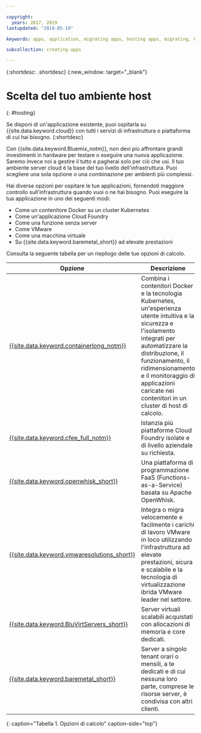 ```yaml
---

copyright:
  years: 2017, 2019
lastupdated: "2019-05-10"

keywords: apps, application, migrating apps, hosting apps, migrating, hosting, migration

subcollection: creating-apps

---
```


{:shortdesc: .shortdesc}
{:new_window: target="_blank"}

# Scelta del tuo ambiente host
{: #hosting}

Se disponi di un'applicazione esistente, puoi ospitarla su {{site.data.keyword.cloud}} con tutti i servizi di infrastruttura o piattaforma di cui hai bisogno.
{:shortdesc}

Con {{site.data.keyword.Bluemix_notm}}, non devi più affrontare grandi investimenti in hardware per testare o eseguire una nuova applicazione. Saremo invece noi a gestire il tutto e pagherai solo per ciò che usi. Il tuo ambiente server cloud è la base del tuo livello dell'infrastruttura. Puoi scegliere una sola opzione o una combinazione per ambienti più complessi. 

Hai diverse opzioni per ospitare le tue applicazioni, fornendoti maggiore controllo sull'infrastruttura quando vuoi o ne hai bisogno. Puoi eseguire la tua applicazione in uno dei seguenti modi:

  * Come un contenitore Docker su un cluster Kubernetes
  * Come un'applicazione Cloud Foundry
  * Come una funzione senza server
  * Come VMware
  * Come una macchina virtuale
  * Su {{site.data.keyword.baremetal_short}} ad elevate prestazioni 

Consulta la seguente tabella per un riepilogo delle tue opzioni di calcolo.

| Opzione | Descrizione | 
|--------|---------------|
| [{{site.data.keyword.containerlong_notm}}](/docs/containers?topic=containers-getting-started) | Combina i contenitori Docker e la tecnologia Kubernetes, un'esperienza utente intuitiva e la sicurezza e l'isolamento integrati per automatizzare la distribuzione, il funzionamento, il ridimensionamento e il monitoraggio di applicazioni caricate nei contenitori in un cluster di host di calcolo. |
| [{{site.data.keyword.cfee_full_notm}}](/docs/cloud-foundry?topic=cloud-foundry-about) | Istanzia più piattaforme Cloud Foundry isolate e di livello aziendale su richiesta. |
| [{{site.data.keyword.openwhisk_short}}](/docs/openwhisk?topic=cloud-functions-getting_started) | Una piattaforma di programmazione FaaS (Functions-as-a-Service) basata su Apache OpenWhisk. |
| [{{site.data.keyword.vmwaresolutions_short}}](/docs/services/vmwaresolutions?topic=vmware-solutions-getting-started) | Integra o migra velocemente e facilmente i carichi di lavoro VMware in loco utilizzando l'infrastruttura ad elevate prestazioni, sicura e scalabile e la tecnologia di virtualizzazione ibrida VMware leader nel settore. |
| [{{site.data.keyword.BluVirtServers_short}}](/docs/vsi?topic=virtual-servers-about-public-virtual-servers) | Server virtuali scalabili acquistati con allocazioni di memoria e core dedicati. |
| [{{site.data.keyword.baremetal_short}}](/docs/bare-metal?topic=bare-metal-about-bm)  | Server a singolo tenant orari o mensili, a te dedicati e di cui nessuna loro parte, comprese le risorse server, è condivisa con altri clienti. |
{: caption="Tabella 1. Opzioni di calcolo" caption-side="top"}

